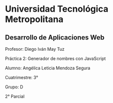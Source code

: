 # Universidad Tecnológica Metropolitana

## Desarrollo de Aplicaciones Web

Profesor: Diego Iván May Tuz

Práctica 2: Generador de nombres con JavaScript

Alumno: Angélica Leticia Mendoza Segura

Cuatrimestre: 3°

Grupo: D

2° Parcial
